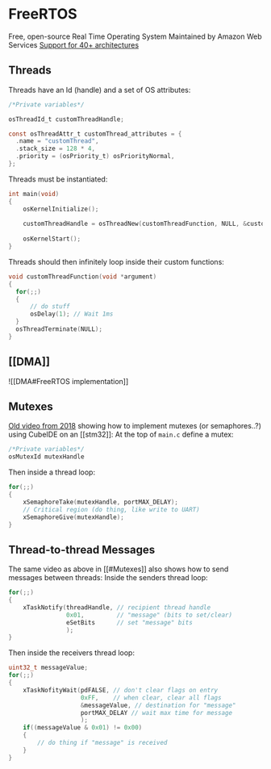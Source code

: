 # FreeRTOS
Free, open-source Real Time Operating System
Maintained by Amazon Web Services
[Support for 40+ architectures](https://www.freertos.org/RTOS_ports.html)

## Threads
Threads have an Id (handle) and a set of OS attributes: 
```C 
/*Private variables*/

osThreadId_t customThreadHandle;

const osThreadAttr_t customThread_attributes = {
  .name = "customThread",
  .stack_size = 128 * 4,
  .priority = (osPriority_t) osPriorityNormal,
};
```
Threads must be instantiated:
```C
int main(void) 
{
	osKernelInitialize();
	
	customThreadHandle = osThreadNew(customThreadFunction, NULL, &customThread_attributes);
	
	osKernelStart();
}
```
Threads should then infinitely loop inside their custom functions: 
```C
void customThreadFunction(void *argument)
{
  for(;;)
  {
	  // do stuff
	  osDelay(1); // Wait 1ms
  }
  osThreadTerminate(NULL);  
}
```


## [[DMA]]
![[DMA#FreeRTOS implementation]]


## Mutexes
[Old video from 2018](https://youtu.be/Ds1xcyn-vEU) showing how to implement mutexes (or semaphores..?) using CubeIDE on an [[stm32]]:
At the top of `main.c` define a mutex: 
```C 
/*Private variables*/
osMutexId mutexHandle
```
Then inside a thread loop:
```C
for(;;) 
{
	xSemaphoreTake(mutexHandle, portMAX_DELAY);
	// Critical region (do thing, like write to UART)
	xSemaphoreGive(mutexHandle);
}
```

## Thread-to-thread Messages
The same video as above in [[#Mutexes]] also shows how to send messages between threads:
Inside the senders thread loop:
```C
for(;;) 
{
	xTaskNotify(threadHandle, // recipient thread handle
				0x01,         // "message" (bits to set/clear)
				eSetBits      // set "message" bits
				);
}
```
Then inside the receivers thread loop:
```C
uint32_t messageValue;
for(;;)
{
	xTaskNofityWait(pdFALSE, // don't clear flags on entry
					0xFF,    // when clear, clear all flags
					&messageValue, // destination for "message"
					portMAX_DELAY // wait max time for message
					);
	if((messageValue & 0x01) != 0x00)
	{
		// do thing if "message" is received
	}			
}
```
